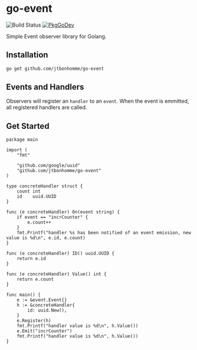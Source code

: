 # go-event

![Build Status](https://github.com/jtbonhomme/go-event/workflows/Go/badge.svg)
[![PkgGoDev](https://pkg.go.dev/badge/mod/github.com/jtbonhomme/go-event)](https://pkg.go.dev/mod/github.com/jtbonhomme/go-event)

Simple Event observer library for Golang.

## Installation

```sh
go get github.com/jtbonhomme/go-event
```

## Events and Handlers

Observers will register an `handler` to an `event`.
When the event is emmitted, all registered handlers are called.

## Get Started

```
package main

import (
	"fmt"

	"github.com/google/uuid"
	"github.com/jtbonhomme/go-event"
)

type concreteHandler struct {
	count int
	id    uuid.UUID
}

func (e concreteHandler) On(event string) {
	if event == "incrCounter" {
		e.count++
	}
	fmt.Printf("handler %s has been notified of an event emission, new value is %d\n", e.id, e.count)
}

func (e concreteHandler) ID() uuid.UUID {
	return e.id
}

func (e concreteHandler) Value() int {
	return e.count
}

func main() {
	e := &event.Event{}
	h := &concreteHandler{
		id: uuid.New(),
	}
	e.Register(h)
	fmt.Printf("handler value is %d\n", h.Value())
	e.Emit("incrCounter")
	fmt.Printf("handler value is %d\n", h.Value())
}
```